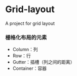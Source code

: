 # Grid-layout
A project for grid layout

### 栅格化布局的元素
* Column：列
* Row：行
* Gutter：插槽（列之间的距离）
* Container：容器

